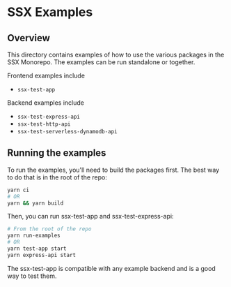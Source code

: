 # SSX Examples
## Overview
This directory contains examples of how to use the various packages in the SSX Monorepo. The examples can be run standalone or together.

Frontend examples include 
- `ssx-test-app`

Backend examples include
- `ssx-test-express-api`
- `ssx-test-http-api`
- `ssx-test-serverless-dynamodb-api`


## Running the examples
To run the examples, you'll need to build the packages first. The best way to do that is in the root of the repo:
```sh
yarn ci
# OR
yarn && yarn build
```

Then, you can run ssx-test-app and ssx-test-express-api:
```sh
# From the root of the repo
yarn run-examples
# OR
yarn test-app start
yarn express-api start
```

The ssx-test-app is compatible with any example backend and is a good way to test them.
